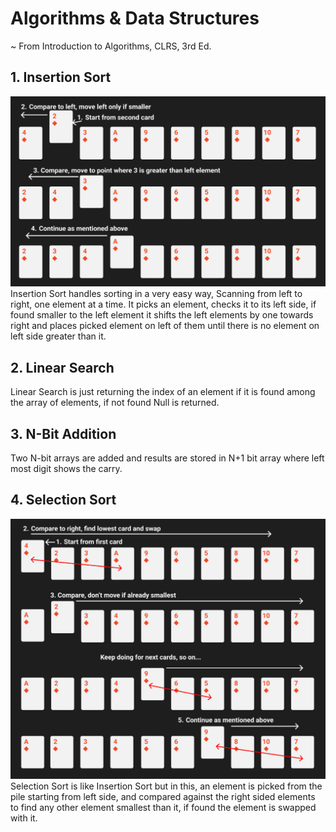 ﻿# Algorithms & Data Structures
~ From Introduction to Algorithms, CLRS, 3rd Ed.

## 1. Insertion Sort
![Insertion Sort](./Assets/InsertionSort.png)
Insertion Sort handles sorting in a very easy way, Scanning from left to right, one element at a time. It picks an element, checks it to its left side, if found smaller to the left element it shifts the left elements by one towards right and places picked element on left of them until there is no element on left side greater than it.

## 2. Linear Search
Linear Search is just returning the index of an element if it is found among the array of elements, if not found Null is returned.

## 3. N-Bit Addition
Two N-bit arrays are added and results are stored in N+1 bit array where left most digit shows the carry.

## 4. Selection Sort
![Selection Sort](./Assets/SelectionSort.png)
Selection Sort is like Insertion Sort but in this, an element is picked from the pile starting from left side, and compared against the right sided elements to find any other element smallest than it, if found the element is swapped with it.

